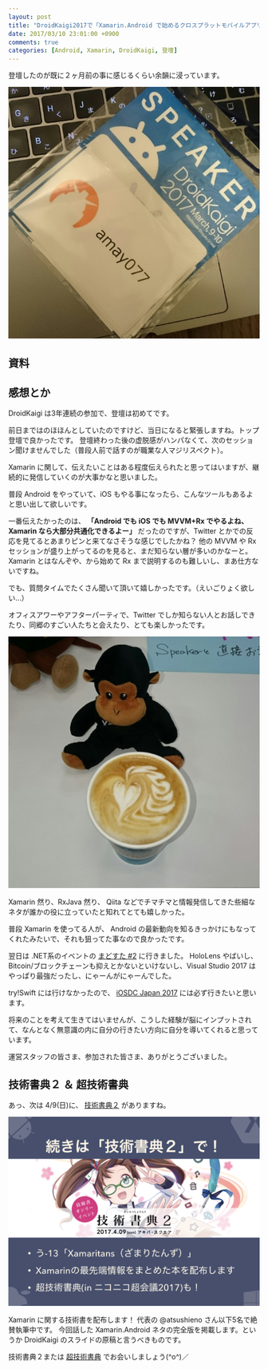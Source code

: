 ```yaml
---
layout: post
title: "DroidKaigi2017で「Xamarin.Android で始めるクロスプラットモバイルアプリ開発」という話をしました"
date: 2017/03/10 23:01:00 +0900
comments: true
categories: [Android, Xamarin, DroidKaigi, 登壇]
---
```

登壇したのが既に２ヶ月前の事に感じるくらい余韻に浸っています。

<!--more-->

![](/assets/images/posts/had_a_session_about_xamain_android_in_droidkaigi_2017_01.jpg)

## 資料

<script async class="speakerdeck-embed" data-id="592959beb9de46fcb6d0e51652b20e23" data-ratio="1.33333333333333" src="//speakerdeck.com/assets/embed.js"></script>

## 感想とか

DroidKaigi は3年連続の参加で、登壇は初めてです。

前日まではのほほんとしていたのですけど、当日になると緊張しますね。トップ登壇で良かったです。
登壇終わった後の虚脱感がハンパなくて、次のセッション聞けませんでした（普段人前で話すのが職業な人マジリスペクト）。

Xamarin に関して、伝えたいことはある程度伝えられたと思ってはいますが、継続的に発信していくのが大事かなと思いました。

普段 Android をやっていて、iOS もやる事になったら、こんなツールもあるよと思い出して欲しいです。

一番伝えたかったのは、
**「Android でも iOS でも MVVM+Rx でやるよね、Xamarin なら大部分共通化できるよー」**
だったのですが、Twitter とかでの反応を見てるとあまりピンと来てなさそうな感じでしたかね？
他の MVVM や Rx セッションが盛り上がってるのを見ると、まだ知らない層が多いのかなーと。
Xamarin とはなんぞや、から始めて Rx まで説明するのも難しいし、まあ仕方ないですね。

でも、質問タイムでたくさん聞いて頂いて嬉しかったです。（えいごりょく欲しい…）

オフィスアワーやアフターパーティで、Twitter でしか知らない人とお話しできたり、同郷のすごい人たちと会えたり、とても楽しかったです。

![](/assets/images/posts/had_a_session_about_xamain_android_in_droidkaigi_2017_02.jpg)

Xamarin 然り、RxJava 然り、 Qiita などでチマチマと情報発信してきた些細なネタが誰かの役に立っていたと知れてとても嬉しかった。

普段 Xamarin を使ってる人が、 Android の最新動向を知るきっかけにもなってくれたみたいで、それも狙ってた事なので良かったです。

翌日は .NET系のイベントの [まどすた #2](https://metro.connpass.com/event/50917/?utm_source=t.co&utm_medium=referral) に行きました。
HoloLens やばいし、Bitcoin/ブロックチェーンも抑えとかないといけないし、Visual Studio 2017 はやっぱり最強だったし、にゃーんがにゃーんでした。

try!Swift には行けなかったので、 [iOSDC Japan 2017](https://iosdc.jp/2017/) には必ず行きたいと思います。

将来のことを考えて生きてはいませんが、こうした経験が脳にインプットされて、なんとなく無意識の内に自分の行きたい方向に自分を導いてくれると思っています。

運営スタッフの皆さま、参加された皆さま、ありがとうございました。

## 技術書典２ ＆ 超技術書典

あっ、次は 4/9(日)に、 [技術書典２](https://techbookfest.org/event/tbf02) がありますね。

![](/assets/images/posts/had_a_session_about_xamain_android_in_droidkaigi_2017_03.png)

Xamarin に関する技術書を配布します！
代表の @atsushieno さん以下5名で絶賛執筆中です。
今回話した Xamarin.Android ネタの完全版を掲載します。というか DroidKaigi のスライドの原稿と言うべきものです。

技術書典２または [超技術書典](https://techbookfest.org/event/cho01) でお会いしましょう(^o^)／